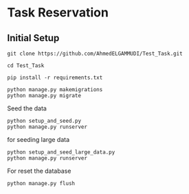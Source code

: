 # Task Reservation

## Initial Setup

```
git clone https://github.com/AhmedELGAMMUDI/Test_Task.git

cd Test_Task

pip install -r requirements.txt

python manage.py makemigrations
python manage.py migrate
```
Seed the data 
```
python setup_and_seed.py
python manage.py runserver
```

for seeding large data

```
python setup_and_seed_large_data.py
python manage.py runserver
```

For reset the database 

```
python manage.py flush
```


